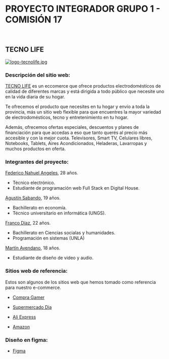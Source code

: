 # PROYECTO INTEGRADOR GRUPO 1 - COMISIÓN 17

<br>


## **TECNO LIFE**

[![logo-tecnolife.jpg](https://i.postimg.cc/WbBs1G7F/logo-tecnolife.jpg)](https://postimg.cc/8jm2yr9N)

### Descripción del sitio web:

[TECNO LIFE](www.tecnolife.com.ar) es un eccomerce que ofrece productos electrodomésticos de calidad de diferentes marcas y está dirigida a todo público que necesite uno en la vida diaria de su hogar.

Te ofrecemos el producto que necesites en tu hogar y envío a toda la provincia, más un sitio web flexible para que encuentres
la mayor variedad de electrodomésticos, tecno y entretenimiento en tu hogar.

Además, ofrecemos ofertas especiales, descuentos y planes de financiación para que accedas a eso que tanto querés al precio más accesible y con la mejor cuota.
Televisores, Smart TV, Celulares libres, Notebooks, Tablets, Aires Acondicionados, Heladeras, Lavarropas y muchos productos en oferta.

### Integrantes del proyecto:

[Federico Nahuel Angeles](https://github.com/fedeangeles23), 28 años.
* Técnico electrónico.
* Estudiante de programación web Full Stack en Digital House.

[Agustín Sabando](https://github.com/Agustin-Sabando), 19 años.
* Bachillerato en economía.
* Técnico universitario en informática (UNGS).

[Franco Díaz](https://github.com/Franco-I-D), 22 años.
* Bachillerato en Ciencias socialas y humanidades.
* Programación en sistemas (UNLA)

[Martín Avendano](https://github.com/martinavendano), 18 años.
* Estudiante de diseño de video y audio. 

### Sitios web de referencia:

Estos son algunos de los sitios web que hemos tomado como referencia para nuestro e-commerce.

* [Compra Gamer](https://compragamer.com)

* [Supermercado Dia](https://diaonline.supermercadosdia.com.ar/#)

* [Ali Express](https://best.aliexpress.com/?lan=es&gatewayAdapt=glo2esp&spm=a2g0o.home.1000002.1.3ad170e5EfAGvJ)

* [Amazon](https://www.amazon.com/)

### Diseño en figma:

* [Figma](https://www.figma.com/file/FtUolI4aoTg3Ul4QFzU66Z/Proyecto---Grupo-1)
